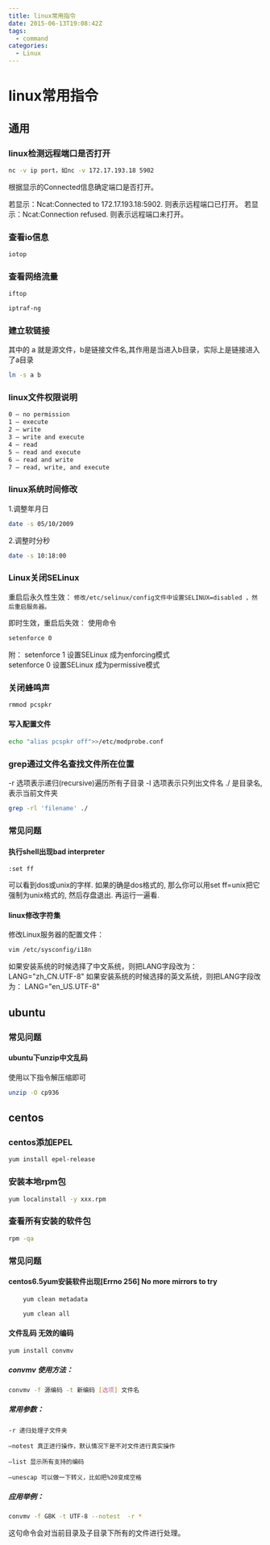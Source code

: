 ```yaml
---
title: linux常用指令
date: 2015-06-13T19:08:42Z
tags:
  - command
categories:
  - Linux
---
```

# linux常用指令

## 通用

### linux检测远程端口是否打开

```bash
nc -v ip port，如nc -v 172.17.193.18 5902
```
根据显示的Connected信息确定端口是否打开。

若显示：Ncat:Connected to 172.17.193.18:5902.
则表示远程端口已打开。
若显示：Ncat:Connection refused.
则表示远程端口未打开。

### 查看io信息

```bash
iotop
```

### 查看网络流量

```bash 
iftop
```

```bash
iptraf-ng
```

### 建立软链接
其中的 a 就是源文件，b是链接文件名,其作用是当进入b目录，实际上是链接进入了a目录
```bash
ln -s a b
```

### linux文件权限说明
```bash
0 – no permission
1 – execute
2 – write
3 – write and execute
4 – read
5 – read and execute
6 – read and write
7 – read, write, and execute
```
### linux系统时间修改
1.调整年月日
```bash
date -s 05/10/2009
```
2.调整时分秒
```bash
date -s 10:18:00
```
### Linux关闭SELinux

重启后永久性生效：
`修改/etc/selinux/config文件中设置SELINUX=disabled ，然后重启服务器。`

即时生效，重启后失效：
使用命令

```bash 
setenforce 0
```

附：
setenforce 1 设置SELinux 成为enforcing模式   
setenforce 0 设置SELinux 成为permissive模式

### 关闭蜂鸣声
```bash 
rmmod pcspkr
```

#### 写入配置文件

```bash
echo "alias pcspkr off">>/etc/modprobe.conf
```

### grep通过文件名查找文件所在位置
-r 选项表示递归(recursive)遍历所有子目录
-l 选项表示只列出文件名
./ 是目录名, 表示当前文件夹   
```bash
grep -rl 'filename' ./
```
### 常见问题

#### 执行shell出现bad interpreter 
```vim
:set ff
```
可以看到dos或unix的字样. 如果的确是dos格式的, 那么你可以用set ff=unix把它强制为unix格式的, 然后存盘退出. 再运行一遍看.
#### linux修改字符集
修改Linux服务器的配置文件：
```bash
vim /etc/sysconfig/i18n
```	
如果安装系统的时候选择了中文系统，则把LANG字段改为：
LANG="zh_CN.UTF-8"
如果安装系统的时候选择的英文系统，则把LANG字段改为：
LANG="en_US.UTF-8"

## ubuntu
### 常见问题
#### ubuntu下unzip中文乱码
使用以下指令解压缩即可
```bash
unzip -O cp936
```

## centos

### centos添加EPEL
```bash
yum install epel-release
```

### 安装本地rpm包

```bash
yum localinstall -y xxx.rpm
```

### 查看所有安装的软件包
```bash
rpm -qa  
```

### 常见问题

#### centos6.5yum安装软件出现[Errno 256] No more mirrors to try
```bash
    yum clean metadata
```
```bash
    yum clean all
```
#### 文件乱码 无效的编码
```bash
yum install convmv
```
##### convmv 使用方法：
```bash
convmv -f 源编码 -t 新编码 [选项] 文件名
```
##### 常用参数：

    -r 递归处理子文件夹
    
    –notest 真正进行操作，默认情况下是不对文件进行真实操作
    
    –list 显示所有支持的编码
    
    –unescap 可以做一下转义，比如把%20变成空格


##### 应用举例：
```bash
convmv -f GBK -t UTF-8 --notest  -r *
```
这句命令会对当前目录及子目录下所有的文件进行处理。